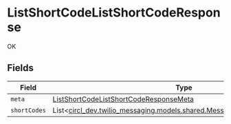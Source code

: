 # ListShortCodeListShortCodeResponse

OK


## Fields

| Field                                                                                                                            | Type                                                                                                                             | Required                                                                                                                         | Description                                                                                                                      |
| -------------------------------------------------------------------------------------------------------------------------------- | -------------------------------------------------------------------------------------------------------------------------------- | -------------------------------------------------------------------------------------------------------------------------------- | -------------------------------------------------------------------------------------------------------------------------------- |
| `meta`                                                                                                                           | [ListShortCodeListShortCodeResponseMeta](../../models/operations/ListShortCodeListShortCodeResponseMeta.md)                      | :heavy_minus_sign:                                                                                                               | N/A                                                                                                                              |
| `shortCodes`                                                                                                                     | List<[circl_dev.twilio_messaging.models.shared.MessagingV1ServiceShortCode](../../models/shared/MessagingV1ServiceShortCode.md)> | :heavy_minus_sign:                                                                                                               | N/A                                                                                                                              |